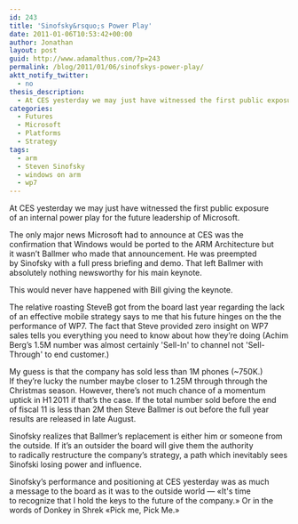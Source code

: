 ```yaml
---
id: 243
title: 'Sinofsky&rsquo;s Power Play'
date: 2011-01-06T10:53:42+00:00
author: Jonathan
layout: post
guid: http://www.adamalthus.com/?p=243
permalink: /blog/2011/01/06/sinofskys-power-play/
aktt_notify_twitter:
  - no
thesis_description:
  - At CES yesterday we may just have witnessed the first public exposure of an internal power play for the future leadership of Microsoft.
categories:
  - Futures
  - Microsoft
  - Platforms
  - Strategy
tags:
  - arm
  - Steven Sinofsky
  - windows on arm
  - wp7
---
```

At&nbsp;CES yesterday we&nbsp;may just have witnessed the first public exposure of&nbsp;an&nbsp;internal power play for the future leadership of&nbsp;Microsoft.<!--more-->

The only major news Microsoft had to&nbsp;announce at&nbsp;CES was the confirmation that Windows would be&nbsp;ported to&nbsp;the ARM Architecture but it&nbsp;wasn&rsquo;t Ballmer who made that announcement. He&nbsp;was preempted by&nbsp;Sinofsky with a&nbsp;full press briefing and demo. That left Ballmer with absolutely nothing newsworthy for his main keynote.

This would never have happened with Bill giving the keynote.

The relative roasting SteveB got from the board last year regarding the lack of&nbsp;an&nbsp;effective mobile strategy says to&nbsp;me&nbsp;that his future hinges on&nbsp;the the performance of&nbsp;WP7. The fact that Steve provided zero insight on&nbsp;WP7 sales tells you everything you need to&nbsp;know about how they&rsquo;re doing (Achim Berg&rsquo;s 1.5M number was almost certainly 'Sell-In' to&nbsp;channel not 'Sell-Through' to&nbsp;end customer.)

My&nbsp;guess is&nbsp;that the company has sold less than 1M phones (~750K.) If&nbsp;they&rsquo;re lucky the number maybe closer to&nbsp;1.25M through through the Christmas season. However, there&rsquo;s not much chance of&nbsp;a&nbsp;momentum uptick in&nbsp;H1&thinsp;2011 if&nbsp;that&rsquo;s the case. If&nbsp;the total number sold before the end of&nbsp;fiscal 11 is&nbsp;less than 2M then Steve Ballmer is&nbsp;out before the full year results are released in&nbsp;late August.

Sinofsky realizes that Ballmer&rsquo;s replacement is&nbsp;either him or&nbsp;someone from the outside. If&nbsp;it&rsquo;s an&nbsp;outsider the board will give them the authority to&nbsp;radically restructure the company&rsquo;s strategy, a&nbsp;path which inevitably sees Sinofski losing power and influence.

Sinofsky&rsquo;s performance and positioning at&nbsp;CES yesterday was as&nbsp;much a&nbsp;message to&nbsp;the board as&nbsp;it&nbsp;was to&nbsp;the outside world&nbsp;&mdash; &laquo;It's time to&nbsp;recognize that I&nbsp;hold the keys to&nbsp;the future of&nbsp;the company.&raquo; Or&nbsp;in&nbsp;the words of&nbsp;Donkey in&nbsp;Shrek &laquo;Pick me, Pick Me.&raquo;